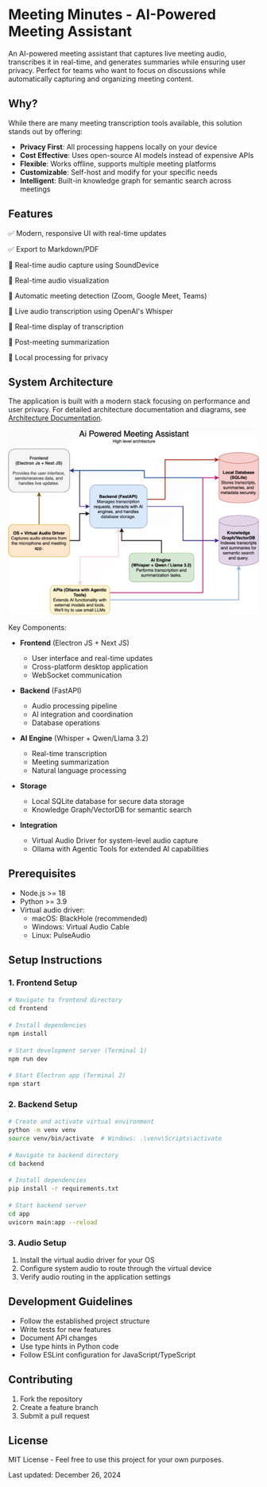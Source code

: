 # Meeting Minutes - AI-Powered Meeting Assistant

An AI-powered meeting assistant that captures live meeting audio, transcribes it in real-time, and generates summaries while ensuring user privacy. Perfect for teams who want to focus on discussions while automatically capturing and organizing meeting content.

## Why?

While there are many meeting transcription tools available, this solution stands out by offering:
- **Privacy First**: All processing happens locally on your device
- **Cost Effective**: Uses open-source AI models instead of expensive APIs
- **Flexible**: Works offline, supports multiple meeting platforms
- **Customizable**: Self-host and modify for your specific needs
- **Intelligent**: Built-in knowledge graph for semantic search across meetings

## Features

✅ Modern, responsive UI with real-time updates

✅ Export to Markdown/PDF

🚧 Real-time audio capture using SoundDevice

🚧 Real-time audio visualization

🚧 Automatic meeting detection (Zoom, Google Meet, Teams)

🚧 Live audio transcription using OpenAI's Whisper

🚧 Real-time display of transcription

🚧 Post-meeting summarization

🚧 Local processing for privacy

## System Architecture

The application is built with a modern stack focusing on performance and user privacy. For detailed architecture documentation and diagrams, see [Architecture Documentation](docs/architecture.md).

![High Level Architecture](docs/Diagram-High%20level%20architecture%20diagram.jpg)

Key Components:

- **Frontend** (Electron JS + Next JS)
  - User interface and real-time updates
  - Cross-platform desktop application
  - WebSocket communication

- **Backend** (FastAPI)
  - Audio processing pipeline
  - AI integration and coordination
  - Database operations
  
- **AI Engine** (Whisper + Qwen/Llama 3.2)
  - Real-time transcription
  - Meeting summarization
  - Natural language processing

- **Storage**
  - Local SQLite database for secure data storage
  - Knowledge Graph/VectorDB for semantic search

- **Integration**
  - Virtual Audio Driver for system-level audio capture
  - Ollama with Agentic Tools for extended AI capabilities

## Prerequisites

- Node.js >= 18
- Python >= 3.9
- Virtual audio driver:
  - macOS: BlackHole (recommended)
  - Windows: Virtual Audio Cable
  - Linux: PulseAudio

## Setup Instructions

### 1. Frontend Setup

```bash
# Navigate to frontend directory
cd frontend

# Install dependencies
npm install

# Start development server (Terminal 1)
npm run dev

# Start Electron app (Terminal 2)
npm start
```

### 2. Backend Setup

```bash
# Create and activate virtual environment
python -m venv venv
source venv/bin/activate  # Windows: .\venv\Scripts\activate

# Navigate to backend directory
cd backend

# Install dependencies
pip install -r requirements.txt

# Start backend server
cd app
uvicorn main:app --reload
```

### 3. Audio Setup

1. Install the virtual audio driver for your OS
2. Configure system audio to route through the virtual device
3. Verify audio routing in the application settings

## Development Guidelines

- Follow the established project structure
- Write tests for new features
- Document API changes
- Use type hints in Python code
- Follow ESLint configuration for JavaScript/TypeScript

## Contributing

1. Fork the repository
2. Create a feature branch
3. Submit a pull request

## License

MIT License - Feel free to use this project for your own purposes.

Last updated: December 26, 2024
